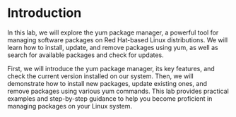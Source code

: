 # Introduction

In this lab, we will explore the yum package manager, a powerful tool for managing software packages on Red Hat-based Linux distributions. We will learn how to install, update, and remove packages using yum, as well as search for available packages and check for updates.

First, we will introduce the yum package manager, its key features, and check the current version installed on our system. Then, we will demonstrate how to install new packages, update existing ones, and remove packages using various yum commands. This lab provides practical examples and step-by-step guidance to help you become proficient in managing packages on your Linux system.
